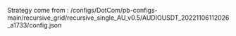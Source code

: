 Strategy come from : /configs/DotCom/pb-configs-main/recursive_grid/recursive_single_AU_v0.5/AUDIOUSDT_20221106112026_a1733/config.json